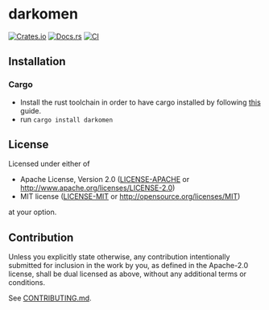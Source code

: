 # darkomen

[![Crates.io](https://img.shields.io/crates/v/darkomen.svg)](https://crates.io/crates/darkomen)
[![Docs.rs](https://docs.rs/darkomen/badge.svg)](https://docs.rs/darkomen)
[![CI](https://github.com/mgi388/darkomen/workflows/CI/badge.svg)](https://github.com/mgi388/darkomen/actions)

## Installation

### Cargo

* Install the rust toolchain in order to have cargo installed by following
  [this](https://www.rust-lang.org/tools/install) guide.
* run `cargo install darkomen`

## License

Licensed under either of

 * Apache License, Version 2.0
   ([LICENSE-APACHE](LICENSE-APACHE) or http://www.apache.org/licenses/LICENSE-2.0)
 * MIT license
   ([LICENSE-MIT](LICENSE-MIT) or http://opensource.org/licenses/MIT)

at your option.

## Contribution

Unless you explicitly state otherwise, any contribution intentionally submitted
for inclusion in the work by you, as defined in the Apache-2.0 license, shall be
dual licensed as above, without any additional terms or conditions.

See [CONTRIBUTING.md](CONTRIBUTING.md).
